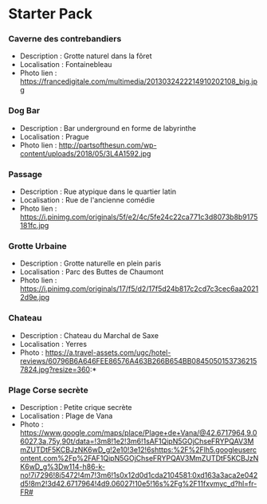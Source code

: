 # Starter Pack

### Caverne des contrebandiers
- Description : Grotte naturel dans la fôret
- Localisation : Fontainebleau
- Photo lien : https://francedigitale.com/multimedia/2013032422214910202108_big.jpg

### Dog Bar 
- Description : Bar underground en forme de labyrinthe
- Localisation : Prague
- Photo lien : http://partsofthesun.com/wp-content/uploads/2018/05/3L4A1592.jpg

### Passage 
- Description : Rue atypique dans le quartier latin
- Localisation : Rue de l'ancienne comédie 
- Photo lien : https://i.pinimg.com/originals/5f/e2/4c/5fe24c22ca771c3d8073b8b9175181fc.jpg

### Grotte Urbaine
- Description : Grotte naturelle en plein paris
- Localisation : Parc des Buttes de Chaumont
- Photo lien : https://i.pinimg.com/originals/17/f5/d2/17f5d24b817c2cd7c3cec6aa20212d9e.jpg


### Chateau
- Description : Chateau du Marchal de Saxe
- Localisation : Yerres
- Photo : https://a.travel-assets.com/ugc/hotel-reviews/60796B6A646FEE86576A463B266B654BB08450501537362157824.jpg?resize=360:*

### Plage Corse secrète
- Description : Petite crique secrète 
- Localisation : Plage de Vana
- Photo : https://www.google.com/maps/place/Plage+de+Vana/@42.6717964,9.06027,3a,75y,90t/data=!3m8!1e2!3m6!1sAF1QipN5GOjChseFRYPQAV3MmZUTDtF5KCBJzNK6wD_g!2e10!3e12!6shttps:%2F%2Flh5.googleusercontent.com%2Fp%2FAF1QipN5GOjChseFRYPQAV3MmZUTDtF5KCBJzNK6wD_g%3Dw114-h86-k-no!7i7296!8i5472!4m7!3m6!1s0x12d0d1cda2104581:0xd163a3aca2e042d5!8m2!3d42.6717964!4d9.06027!10e5!16s%2Fg%2F11fxvmyc_d?hl=fr-FR#
